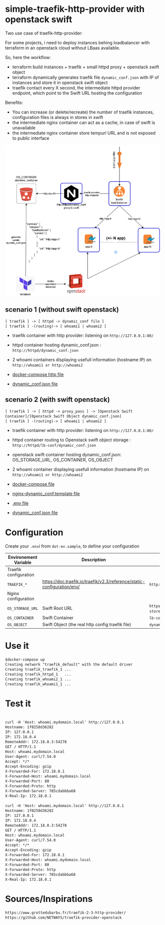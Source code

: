 # simple-traefik-http-provider with openstack swift

Two use case of traefik-http-provider:

For some projects, i need to deploy instances behing loadbalancer with terraform in an openstack cloud without LBaas available.

So, here the workflow:
 * terraform build instances + traefik + small httpd proxy + openstack swift object
 * terraform dynamically generates traefik file `dynamic_conf.json` with IP of instances and store it in openstack swift object
 * traefik contact every X second, the intermediate httpd provider endpoint, which point to the Swift URL hosting the configuration

Benefits:
* You can increase (or delete/recreate) the number of traefik instances, configuration files is always in stores in swift
* the intermediate nginx container can act as a cache, in case of swift is unavailable
* the intermediate nginx container store tempurl URL and is not exposed to public interface

![Design](docs/terraform-openstack-orchestration-traefik.png)

## scenario 1 (without swift openstack)
```
[ traefik ] -> [ httpd -> dynamic_conf file ]
[ traefik ] -(routing)-> [ whoami1 | whoami2 ]
```

* traefik container with http provider: listening on `http://127.0.0.1:80/`
* httpd container hosting dynamic_conf.json : `http://httpd/dynamic_conf.json`
* 2 whoami containers displaying usefull information (hostname IP)  on `http://whoami1 or http://whoami2`

* [docker-compose http file](docker-compose.http.yml)
* [dynamic_conf.json file](dynamic_conf.json)

## scenario 2 (with swift openstack)
```
[ traefik ] -> [ httpd -> proxy_pass ] -> [Openstack Swift Container]/[Openstack Swift Object dynamic_conf.json]
[ traefik ] -(routing)-> [ whoami1 | whoami2 ]
```

* traefik container with http provider: listening on `http://127.0.0.1:80/`
* httpd container routing to Openstack swift object storage : `http://httpd/lb-conf/dynamic_conf.json`
* openstack swift container hosting dynamic_conf.json:  OS_STORAGE_URL, OS_CONTAINER, OS_OBJECT
* 2 whoami container displaying usefull information (hostname IP)  on `http://whoami1 or http://whoami2`

* [docker-compose file](docker-compose.yml)
* [nginx-dynamic_conf.template file](nginx-dynamic_conf.template)
* [.env file](dot-env.sample)
* [dynamic_conf.json file](dynamic_conf.json)

# Configuration
Create your `.env`i from `dot-ev.sample`, to define your configuration

| Environement Variable | Description | Example |
|---|---|---|
| Traefik configuration |||
| `TRAEFIK_*`|  https://doc.traefik.io/traefik/v2.3/reference/static-configuration/env/ | `http://httpd/lb-conf/dynamic_conf.json` |
| Nginx configuration |||
| `OS_STORAGE_URL`| Swift Root URL | `https://object-store.api.pi.dsic.minint.fr/v1/AUTH_XXXXXXXXX` |
| `OS_CONTAINER`| Swift Container | `lb-conf` |
| `OS_OBJECT`| Swift Object (the real http config traefik file) | `dynamic_conf.json` |

# Use it
```
$docker-compose up
Creating network "traefik_default" with the default driver
Creating traefik_traefik_1 ... 
Creating traefik_httpd_1   ... 
Creating traefik_whoami2_1 ... 
Creating traefik_whoami1_1 ... 
```

# Test it
```

curl -H 'Host: whoami.mydomain.local' http://127.0.0.1
Hostname: 1f0258d36282
IP: 127.0.0.1
IP: 172.18.0.4
RemoteAddr: 172.18.0.3:54278
GET / HTTP/1.1
Host: whoami.mydomain.local
User-Agent: curl/7.54.0
Accept: */*
Accept-Encoding: gzip
X-Forwarded-For: 172.18.0.1
X-Forwarded-Host: whoami.mydomain.local
X-Forwarded-Port: 80
X-Forwarded-Proto: http
X-Forwarded-Server: 785cdabbba68
X-Real-Ip: 172.18.0.1

curl -H 'Host: whoami.mydomain.local' http://127.0.0.1
Hostname: 1f0258d36282
IP: 127.0.0.1
IP: 172.18.0.4
RemoteAddr: 172.18.0.3:54278
GET / HTTP/1.1
Host: whoami.mydomain.local
User-Agent: curl/7.54.0
Accept: */*
Accept-Encoding: gzip
X-Forwarded-For: 172.18.0.1
X-Forwarded-Host: whoami.mydomain.local
X-Forwarded-Port: 80
X-Forwarded-Proto: http
X-Forwarded-Server: 785cdabbba68
X-Real-Ip: 172.18.0.1
```


# Sources/Inspirations
```
https://www.grottedubarbu.fr/traefik-2-3-http-provider/
https://github.com/NETWAYS/traefik-provider-openstack
```
